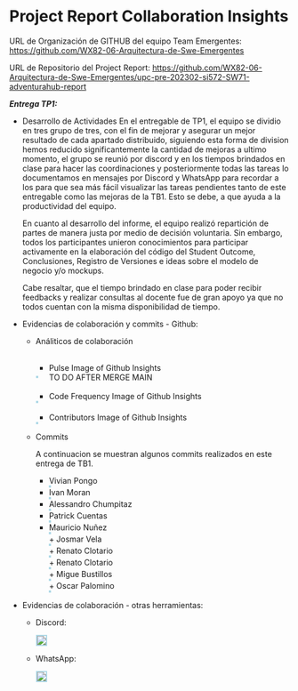 # Project Report Collaboration Insights

URL de Organización de GITHUB del equipo Team Emergentes:
https://github.com/WX82-06-Arquitectura-de-Swe-Emergentes

URL de Repositorio del Project Report:
https://github.com/WX82-06-Arquitectura-de-Swe-Emergentes/upc-pre-202302-si572-SW71-adventurahub-report


<strong>*Entrega TP1:*</strong>

+ Desarrollo de Actividades
    En el entregable de TP1, el equipo se dividio en tres grupo de tres, con el fin de mejorar y asegurar un mejor resultado de cada apartado distribuido, siguiendo esta forma de division hemos reducido significantemente la cantidad de mejoras a ultimo momento, el grupo se reunió por discord y en los tiempos brindados en clase para hacer las coordinaciones y posteriormente todas las tareas lo documentamos en mensajes por Discord y WhatsApp para recordar a los  para que sea más fácil visualizar las tareas pendientes tanto de este entregable como las mejoras de la TB1. Esto se debe, a que ayuda a la productividad del equipo. 

    En cuanto al desarrollo del informe, el equipo realizó repartición de partes de manera justa por medio de decisión voluntaria. Sin embargo, todos los participantes unieron conocimientos para participar activamente en la elaboración del código del Student Outcome, Conclusiones, Registro de Versiones e ideas sobre el modelo de negocio y/o mockups. 

    Cabe resaltar, que el tiempo brindado en clase para poder recibir feedbacks y realizar consultas al docente fue de gran apoyo ya que no todos cuentan con la misma disponibilidad de tiempo.


+ Evidencias de colaboración y commits - Github:
    * Análiticos de colaboración <br><br>
        + Pulse Image of Github Insights
        <div style="display: flex; align-items: center;">
        	<img src="" style="margin-right: 20px; border: 2px solid lightblue;"> TO DO AFTER MERGE MAIN
        </div><br>

        + Code Frequency Image of Github Insights
        <div style="display: flex; align-items: center;">
        	<img src="" style="margin-right: 20px; border: 2px solid lightblue;">
        </div>
        <br>

        + Contributors Image of Github Insights
        <div style="display: flex; align-items: center;">
        	<img src="" style="margin-right: 20px; border: 2px solid lightblue;">
        </div>

    * Commits

         A continuacion se muestran algunos commits realizados en este entrega de TB1.

        + Vivian Pongo
            <div style="display: flex; align-items: center;">
            <img src="" style="margin-right: 20px; border: 2px solid lightblue;">
            </div>
        + Ivan Moran
            <div style="display: flex; align-items: center;">
            <img src="" style="margin-right: 20px; border: 2px solid lightblue;">
            </div>
        + Alessandro Chumpitaz
            <div style="display: flex; align-items: center;">
            <img src="" style="margin-right: 20px; border: 2px solid lightblue;">
            </div>
        + Patrick Cuentas
            <div style="display: flex; align-items: center;">
            <img src="" style="margin-right: 20px; border: 2px solid lightblue;">
            </div>
        + Mauricio Nuñez
            <div style="display: flex; align-items: center;">
            <img src="" style="margin-right: 20px; border: 2px solid lightblue;">
            </div>
				+ Josmar Vela
            <div style="display: flex; align-items: center;">
            <img src="" style="margin-right: 20px; border: 2px solid lightblue;">
            </div>
			  + Renato Clotario
            <div style="display: flex; align-items: center;">
            <img src="" style="margin-right: 20px; border: 2px solid lightblue;">
            </div>
			  + Renato Clotario
            <div style="display: flex; align-items: center;">
            <img src="" style="margin-right: 20px; border: 2px solid lightblue;">
            </div>
			  + Migue Bustillos
            <div style="display: flex; align-items: center;">
            <img src="" style="margin-right: 20px; border: 2px solid lightblue;">
            </div>
			  + Oscar Palomino
            <div style="display: flex; align-items: center;">
            <img src="" style="margin-right: 20px; border: 2px solid lightblue;">
            </div>

+ Evidencias de colaboración - otras herramientas: 

    + Discord:
         <div style="display: flex; align-items: center;">
        <img src="https://raw.githubusercontent.com/WX82-06-Arquitectura-de-Swe-Emergentes/upc-pre-202302-si572-SW71-adventurahub-report/main/resources/collaboration-insights/discord.png" style="margin-right: 20px; border: 2px solid lightblue;">
        </div>

    + WhatsApp:
        <div style="display: flex; align-items: center;">
        <img src="https://raw.githubusercontent.com/WX82-06-Arquitectura-de-Swe-Emergentes/upc-pre-202302-si572-SW71-adventurahub-report/main/resources/collaboration-insights/whatsapp.png" style="margin-right: 20px; border: 2px solid lightblue;">
        </div>
